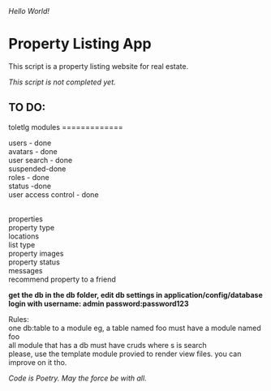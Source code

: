 <html>
<body>
<cite>Hello World!</cite>
<h1><strong>Property Listing App</strong></h1>
<p>This script is a property listing website for real estate.</p>
<p><i>This script is not completed yet.</i></p>
<h2>TO DO:</h2>
<p>
toletlg modules
=============

users - done<br />
avatars - done<br />
user search - done<br />
suspended-done<br />
roles - done<br />
status -done<br />
user access control - done<br /><br />

properties<br />
property type<br />
locations<br />
list type<br />
property images<br />
property status<br />
messages<br />
recommend property to a friend<br />

</p>
<b> get the db in the db folder, edit db settings in application/config/database
login with username: admin password:password123 </b>
<p>
Rules:</br>
one db:table to a module eg, a table named foo must have a module named foo</br>
all module that has a db must have cruds where s is search</br>
please, use the template module provied to render view files. you can improve on it tho.

</p>
<cite>Code is Poetry.</cite>
<cite>May the force be with all.</cite>
</body>
</html>